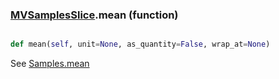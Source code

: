 ### [MVSamplesSlice](MVSamplesSlice.md).mean (function)


```py

def mean(self, unit=None, as_quantity=False, wrap_at=None)

```



See [Samples.mean](Samples.mean.md)

